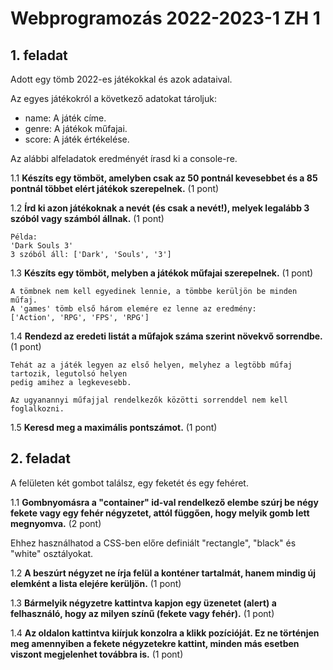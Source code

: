 # Webprogramozás 2022-2023-1 ZH 1

## 1. feladat

Adott egy tömb 2022-es játékokkal és azok adataival.

Az egyes játékokról a következő adatokat tároljuk:
- name: A játék címe.
- genre: A játékok műfajai.
- score: A játék értékelése.

Az alábbi alfeladatok eredményét írasd ki a console-re.

1.1 **Készíts egy tömböt, amelyben csak az 50 pontnál kevesebbet és a 85 pontnál többet
elért játékok szerepelnek.** (1 pont)

1.2 **Írd ki azon játékoknak a nevét (és csak a nevét!), melyek legalább 3 szóból vagy számból
állnak.** (1 pont)

    Példa:
    'Dark Souls 3'
    3 szóból áll: ['Dark', 'Souls', '3']

1.3 **Készíts egy tömböt, melyben a játékok műfajai szerepelnek.** (1 pont)

    A tömbnek nem kell egyedinek lennie, a tömbbe kerüljön be minden műfaj.
    A 'games' tömb első három elemére ez lenne az eredmény:
    ['Action', 'RPG', 'FPS', 'RPG']

1.4 **Rendezd az eredeti listát a műfajok száma szerint növekvő sorrendbe.** (1 pont)

    Tehát az a játék legyen az első helyen, melyhez a legtöbb műfaj tartozik, legutolsó helyen
    pedig amihez a legkevesebb.

    Az ugyanannyi műfajjal rendelkezők közötti sorrenddel nem kell foglalkozni.

1.5 **Keresd meg a maximális pontszámot.** (1 pont)

## 2. feladat

A felületen két gombot találsz, egy feketét és egy fehéret.

1.1 **Gombnyomásra a "container" id-val rendelkező elembe szúrj be négy fekete vagy egy fehér
négyzetet, attól függően, hogy melyik gomb lett megnyomva.** (2 pont)

Ehhez használhatod a CSS-ben előre definiált "rectangle", "black" és "white" osztályokat.

1.2 **A beszúrt négyzet ne írja felül a konténer tartalmát, hanem mindig új elemként
a lista elejére kerüljön.** (1 pont)

1.3 **Bármelyik négyzetre kattintva kapjon egy üzenetet (alert) a felhasználó, hogy az milyen színű
(fekete vagy fehér).** (1 pont)

1.4 **Az oldalon kattintva kiírjuk konzolra a klikk pozícióját.
Ez ne történjen meg amennyiben a fekete négyzetekre kattint,
minden más esetben viszont megjelenhet továbbra is.** (1 pont)


